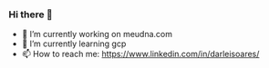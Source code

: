 ### Hi there 👋

<!--
**darleisantossoares/darleisantossoares** is a ✨ _special_ ✨ repository because its `README.md` (this file) appears on your GitHub profile.

Here are some ideas to get you started:

- 🔭 I’m currently working on ...
- 🌱 I’m currently learning ...
- 👯 I’m looking to collaborate on ...
- 🤔 I’m looking for help with ...
- 💬 Ask me about ...
- 📫 How to reach me: ...
- 😄 Pronouns: ...
- ⚡ Fun fact: ...
-->


- 🔭 I’m currently working on meudna.com 
- 🌱 I’m currently learning gcp
- 📫 How to reach me: https://www.linkedin.com/in/darleisoares/
